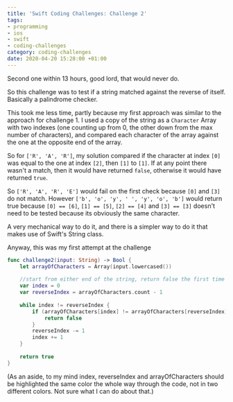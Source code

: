 ```yaml
---
title: 'Swift Coding Challenges: Challenge 2'
tags:
- programming
- ios
- swift
- coding-challenges
category: coding-challenges
date: 2020-04-20 15:28:00 +01:00
---
```

Second one within 13 hours, good lord, that would never do.

So this challenge was to test if a string matched against the reverse of itself. Basically a palindrome checker.

This took me less time, partly because my first approach was similar to the approach for challenge 1. I used a copy of the string as a ``Character`` Array with two indexes (one counting up from 0, the other down from the max number of characters), and compared each character of the array against the one at the opposite end of the array. 

So for ```['R', 'A', 'R']```, my solution compared if the character at index ```[0]``` was equal to the one at index ```[2]```, then ```[1]``` to ```[1]```. If at any point there wasn't a match, then it would have returned ```false```, otherwise it would have returned ```true```.

So ```['R', 'A', 'R', 'E']``` would fail on the first check because ```[0]``` and ```[3]``` do not match.
However ```['b', 'o', 'y', ' ', 'y', 'o', 'b']``` would return true because ```[0] == [6]```, ```[1] == [5]```, ```[2] == [4]``` and ```[3] == [3]``` doesn't need to be tested because its obviously the same character.

A very mechanical way to do it, and there is a simpler way to do it that makes use of Swift's String class.

Anyway, this was my first attempt at the challenge

```swift
func challenge2(input: String) -> Bool {
    let arrayOfCharacters = Array(input.lowercased())
    
    //start from either end of the string, return false the first time they don't match
    var index = 0
    var reverseIndex = arrayOfCharacters.count - 1
    
    while index != reverseIndex {
        if (arrayOfCharacters[index] != arrayOfCharacters[reverseIndex]) {
            return false
        }
        reverseIndex -= 1
        index += 1
    }
    
    return true
}
```

(As an aside, to my mind index, reverseIndex and arrayOfCharacters should be highlighted the same color the whole way through the code, not in two different colors. Not sure what I can do about that.)

